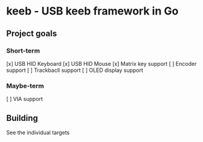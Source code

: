 # keeb - USB keeb framework in Go

## Project goals

### Short-term

[x] USB HID Keyboard
[x] USB HID Mouse
[x] Matrix key support
[ ] Encoder support
[ ] Trackbacll support
[ ] OLED display support

### Maybe-term

[ ] VIA support

## Building

See the individual targets

